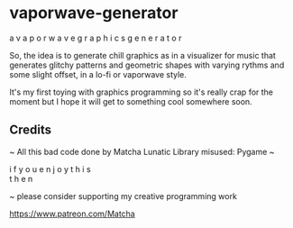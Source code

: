 # vaporwave-generator
a    v a p o r w a v e    g r a p h i c s            g e n e r a t o r 




So, the idea is to generate chill graphics as in a visualizer for music that
generates glitchy patterns and geometric shapes with varying rythms and some
slight offset, in a lo-fi or vaporwave style.

It's my first toying with graphics programming so it's really crap for the
moment but I hope it will get to something cool somewhere soon.


## Credits

~ All this bad code done by Matcha Lunatic
Library misused: Pygame ~

i f   y o u  e n j o y    t h i s      
    t h e n

~ please consider supporting my creative programming work

https://www.patreon.com/Matcha

